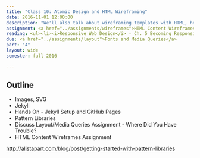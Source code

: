 ```yaml
---
title: "Class 10: Atomic Design and HTML Wireframing"
date: 2016-11-01 12:00:00
description: "We'll also talk about wireframing templates with HTML, how the atomic design methodology helps create more consistent web design systems and work on your next project assignment in class. <i>Special Guest -  ipsoCreative</i>"
assignment: <a href="../assignments/wireframes">HTML Content Wireframes</a> (due in two weeks) and <a href="../assignments/layout2">Boxes and Layout</a>
reading: <ul><li><i>Responsive Web Design</i> - Ch. 5 Becoming Responsive</li><li><a href="http://bradfrost.com/blog/post/html-wireframes/">HTML Wireframes by Brad Frost</a></li><li><a href="http://bradfrost.com/blog/post/atomic-web-design/">Atomic Web Design by Brad Frost</a></li><li><a href="http://daverupert.com/2013/04/responsive-deliverables/">Responsive Deliverables by Dave Rupert</a></li></ul>
due: <a href="../assignments/layout">Fonts and Media Queries</a>
part: "4"
layout: wide
semester: fall-2016

---
```


## Outline

* Images, SVG
* Jekyll
* Hands On - Jekyll Setup and GitHub Pages
* Pattern Libraries
* Discuss Layout/Media Queries Assignment - Where Did You Have Trouble?
* HTML Content Wireframes Assignment

http://alistapart.com/blog/post/getting-started-with-pattern-libraries
